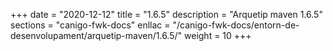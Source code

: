 +++
date        = "2020-12-12"
title       = "1.6.5"
description = "Arquetip maven 1.6.5"
sections    = "canigo-fwk-docs"
enllac		= "/canigo-fwk-docs/entorn-de-desenvolupament/arquetip-maven/1.6.5/"
weight		= 10
+++
